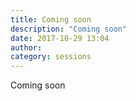 ```yaml
---
title: Coming soon
description: "Coming soon"
date: 2017-10-29 13:04
author:
category: sessions
---
```

Coming soon